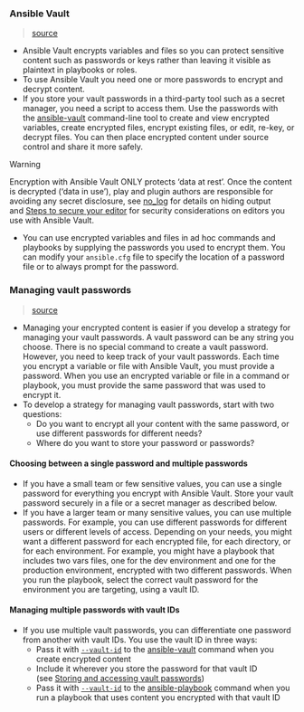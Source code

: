 ### Ansible Vault
> [source](https://docs.ansible.com/ansible/latest/vault_guide/vault.html)
* Ansible Vault encrypts variables and files so you can protect sensitive content such as passwords or keys rather than leaving it visible as plaintext in playbooks or roles.
* To use Ansible Vault you need one or more passwords to encrypt and decrypt content.
* If you store your vault passwords in a third-party tool such as a secret manager, you need a script to access them. Use the passwords with the [ansible-vault](https://docs.ansible.com/ansible/latest/cli/ansible-vault.html#ansible-vault) command-line tool to create and view encrypted variables, create encrypted files, encrypt existing files, or edit, re-key, or decrypt files. You can then place encrypted content under source control and share it more safely.

> [!Warning]
> Encryption with Ansible Vault ONLY protects ‘data at rest’. Once the content is decrypted (‘data in use’), play and plugin authors are responsible for avoiding any secret disclosure, see [no_log](https://docs.ansible.com/ansible/latest/reference_appendices/faq.html#keep-secret-data) for details on hiding output and [Steps to secure your editor](https://docs.ansible.com/ansible/latest/vault_guide/vault_encrypting_content.html#vault-securing-editor) for security considerations on editors you use with Ansible Vault.

* You can use encrypted variables and files in ad hoc commands and playbooks by supplying the passwords you used to encrypt them. You can modify your `ansible.cfg` file to specify the location of a password file or to always prompt for the password.

### Managing vault passwords
> [source](https://docs.ansible.com/ansible/latest/vault_guide/vault_managing_passwords.html)
* Managing your encrypted content is easier if you develop a strategy for managing your vault passwords. A vault password can be any string you choose. There is no special command to create a vault password. However, you need to keep track of your vault passwords. Each time you encrypt a variable or file with Ansible Vault, you must provide a password. When you use an encrypted variable or file in a command or playbook, you must provide the same password that was used to encrypt it.
* To develop a strategy for managing vault passwords, start with two questions:
	* Do you want to encrypt all your content with the same password, or use different passwords for different needs?
	* Where do you want to store your password or passwords?

#### Choosing between a single password and multiple passwords
* If you have a small team or few sensitive values, you can use a single password for everything you encrypt with Ansible Vault. Store your vault password securely in a file or a secret manager as described below.
* If you have a larger team or many sensitive values, you can use multiple passwords. For example, you can use different passwords for different users or different levels of access. Depending on your needs, you might want a different password for each encrypted file, for each directory, or for each environment. For example, you might have a playbook that includes two vars files, one for the dev environment and one for the production environment, encrypted with two different passwords. When you run the playbook, select the correct vault password for the environment you are targeting, using a vault ID.

#### Managing multiple passwords with vault IDs
* If you use multiple vault passwords, you can differentiate one password from another with vault IDs. You use the vault ID in three ways:
	* Pass it with [`--vault-id`](https://docs.ansible.com/ansible/latest/cli/ansible-playbook.html#cmdoption-ansible-playbook-vault-id) to the [ansible-vault](https://docs.ansible.com/ansible/latest/cli/ansible-vault.html#ansible-vault) command when you create encrypted content
	* Include it wherever you store the password for that vault ID (see [Storing and accessing vault passwords](https://docs.ansible.com/ansible/latest/vault_guide/vault_managing_passwords.html#storing-vault-passwords))
	* Pass it with [`--vault-id`](https://docs.ansible.com/ansible/latest/cli/ansible-playbook.html#cmdoption-ansible-playbook-vault-id) to the [ansible-playbook](https://docs.ansible.com/ansible/latest/cli/ansible-playbook.html#ansible-playbook) command when you run a playbook that uses content you encrypted with that vault ID
